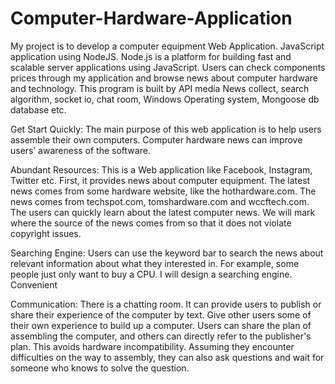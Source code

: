 # Computer-Hardware-Application


My project is to develop a computer equipment Web Application. JavaScript application
using NodeJS. Node.js is a platform for building fast and scalable server applications using
JavaScript. Users can check components prices through my application and browse news about
computer hardware and technology. This program is built by API media News collect, search
algorithm, socket io, chat room, Windows Operating system, Mongoose db database etc.


Get Start Quickly:
The main purpose of this web application is to help users assemble their
own computers. Computer hardware news can improve users’ awareness
of the software.

Abundant Resources:
This is a Web application like Facebook, Instagram, Twitter etc. First, it
provides news about computer equipment. The latest news comes from
some hardware website, like the hothardware.com. The news comes from
techspot.com, tomshardware.com and wccftech.com. The users can
quickly learn about the latest computer news. We will mark where the
source of the news comes from so that it does not violate copyright
issues.

Searching Engine:
Users can use the keyword bar to search the news about relevant
information about what they interested in. For example, some people just
only want to buy a CPU. I will design a searching engine.
Convenient

Communication:
There is a chatting room. It can provide users to publish or share their
experience of the computer by text. Give other users some of their own
experience to build up a computer. Users can share the plan of
assembling the computer, and others can directly refer to the publisher's
plan. This avoids hardware incompatibility. Assuming they encounter
difficulties on the way to assembly, they can also ask questions and wait
for someone who knows to solve the question.
